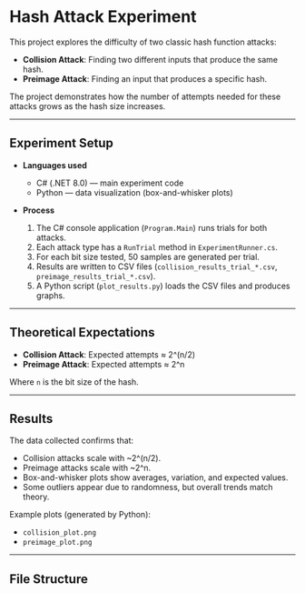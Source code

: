 # Hash Attack Experiment

This project explores the difficulty of two classic hash function attacks:

- **Collision Attack**: Finding two different inputs that produce the same hash.
- **Preimage Attack**: Finding an input that produces a specific hash.

The project demonstrates how the number of attempts needed for these attacks grows as the hash size increases.

---

## Experiment Setup

- **Languages used**
  - C# (.NET 8.0) — main experiment code
  - Python — data visualization (box-and-whisker plots)

- **Process**
  1. The C# console application (`Program.Main`) runs trials for both attacks.
  2. Each attack type has a `RunTrial` method in `ExperimentRunner.cs`.
  3. For each bit size tested, 50 samples are generated per trial.
  4. Results are written to CSV files (`collision_results_trial_*.csv`, `preimage_results_trial_*.csv`).
  5. A Python script (`plot_results.py`) loads the CSV files and produces graphs.

---

## Theoretical Expectations

- **Collision Attack**: Expected attempts ≈ 2^(n/2)
- **Preimage Attack**: Expected attempts ≈ 2^n

Where `n` is the bit size of the hash.

---

## Results

The data collected confirms that:
- Collision attacks scale with ~2^(n/2).
- Preimage attacks scale with ~2^n.
- Box-and-whisker plots show averages, variation, and expected values.
- Some outliers appear due to randomness, but overall trends match theory.

Example plots (generated by Python):
- `collision_plot.png`
- `preimage_plot.png`

---

## File Structure

